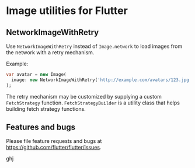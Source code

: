 # Image utilities for Flutter

## NetworkImageWithRetry

Use `NetworkImageWithRetry` instead of `Image.network` to load images from the
network with a retry mechanism.

Example:

```dart
var avatar = new Image(
  image: new NetworkImageWithRetry('http://example.com/avatars/123.jpg'),
);
```

The retry mechanism may be customized by supplying a custom `FetchStrategy`
function. `FetchStrategyBuilder` is a utility class that helps building fetch
strategy functions.

## Features and bugs

Please file feature requests and bugs at https://github.com/flutter/flutter/issues.

ghj
